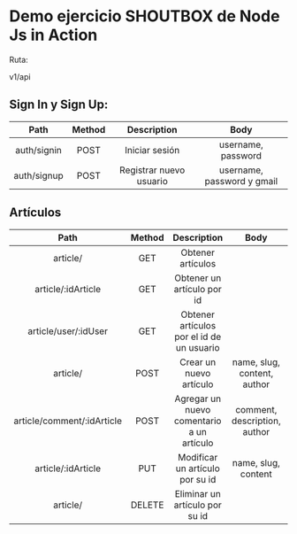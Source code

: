 # Demo ejercicio SHOUTBOX de Node Js in Action

Ruta:

v1/api

## Sign In y Sign Up:

|    Path     | Method |       Description       |            Body            |
| :---------: | :----: | :---------------------: | :------------------------: |
| auth/signin |  POST  |     Iniciar sesión      |     username, password     |
| auth/signup |  POST  | Registrar nuevo usuario | username, password y gmail |

## Artículos

|            Path            | Method |                Description                |             Body             | Authorization |
| :------------------------: | :----: | :---------------------------------------: | :--------------------------: | :-----------: |
|          article/          |  GET   |             Obtener artículos             |                              |     false     |
|     article/:idArticle     |  GET   |        Obtener un artículo por id         |                              |     false     |
|    article/user/:idUser    |  GET   | Obtener artículos por el id de un usuario |                              |     true      |
|          article/          |  POST  |          Crear un nuevo artículo          | name, slug, content, author  |     true      |
| article/comment/:idArticle |  POST  | Agregar un nuevo comentario a un artículo | comment, description, author |     true      |
|     article/:idArticle     |  PUT   |      Modificar un artículo por su id      |     name, slug, content      |     true      |
|          article/          | DELETE |      Eliminar un artículo por su id       |                              |     true      |
